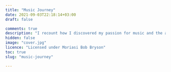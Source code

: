 ```yaml
---
title: "Music Journey"
date: 2021-09-03T22:18:14+03:00
draft: false

comments: true
description: "I recount how I discovered my passion for music and the arts. How I got myself playing 🎺"
hidden: false
image: "cover.jpg"
licence: "Licensed under Moriasi Bob Bryson"
toc: true
slug: "music-journey"

---
```


